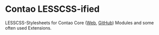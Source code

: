 Contao LESSCSS-ified
===========

LESSCSS-Stylesheets for Contao Core ([Web](http://contao.org), [GitHub](http://github.org/contao)) Modules and some often used Extensions.